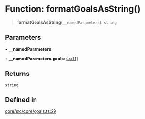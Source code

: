 # Function: formatGoalsAsString()

> **formatGoalsAsString**(`__namedParameters`): `string`

## Parameters

• **\_\_namedParameters**

• **\_\_namedParameters.goals**: [`Goal`](../interfaces/Goal.md)[]

## Returns

`string`

## Defined in

[core/src/core/goals.ts:29](https://github.com/ai16z/eliza/blob/c537cb3e848b54fcb914d8ef84924fa5fdeaec66/core/src/core/goals.ts#L29)
